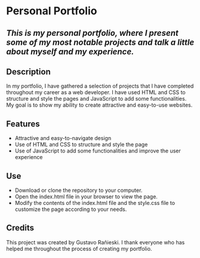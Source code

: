 # Personal Portfolio
## _This is my personal portfolio, where I present some of my most notable projects and talk a little about myself and my experience._

## Description

In my portfolio, I have gathered a selection of projects that I have completed throughout my career as a web developer. I have used HTML and CSS to structure and style the pages and JavaScript to add some functionalities. My goal is to show my ability to create attractive and easy-to-use websites.

## Features

- Attractive and easy-to-navigate design
- Use of HTML and CSS to structure and style the page
- Use of JavaScript to add some functionalities and improve the user experience

## Use

- Download or clone the repository to your computer.
- Open the index.html file in your browser to view the page.
- Modify the contents of the index.html file and the style.css file to customize the page according to your needs.

## Credits

This project was created by Gustavo Rañieski. I thank everyone who has helped me throughout the process of creating my portfolio.
